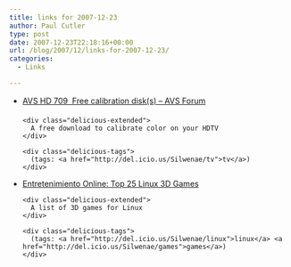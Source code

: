 ```yaml
---
title: links for 2007-12-23
author: Paul Cutler
type: post
date: 2007-12-23T22:18:16+00:00
url: /blog/2007/12/links-for-2007-12-23/
categories:
  - Links

---
```

<ul class="delicious">
  <li>
    <div class="delicious-link">
      <a href="http://www.avsforum.com/avs-vb/showthread.php?t=948496">AVS HD 709  Free calibration disk(s) &#8211; AVS Forum</a>
    </div>
    
    <div class="delicious-extended">
      A free download to calibrate color on your HDTV
    </div>
    
    <div class="delicious-tags">
      (tags: <a href="http://del.icio.us/Silwenae/tv">tv</a>)
    </div>
  </li>
  
  <li>
    <div class="delicious-link">
      <a href="http://freeonlinefun.blogspot.com/2007/12/top-25-linux-3d-games.html">Entretenimiento Online: Top 25 Linux 3D Games</a>
    </div>
    
    <div class="delicious-extended">
      A list of 3D games for Linux
    </div>
    
    <div class="delicious-tags">
      (tags: <a href="http://del.icio.us/Silwenae/linux">linux</a> <a href="http://del.icio.us/Silwenae/games">games</a>)
    </div>
  </li>
</ul>